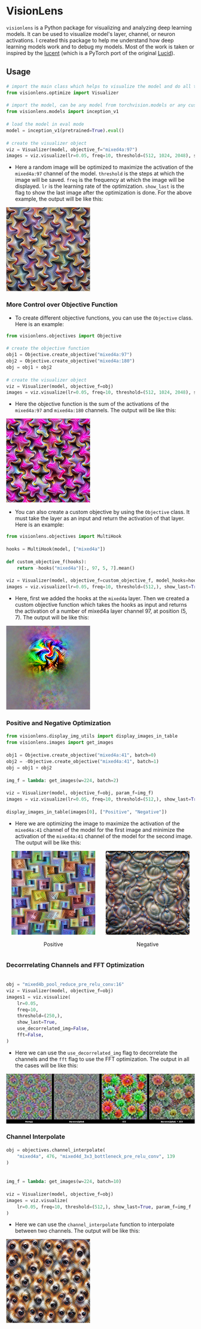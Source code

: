 # VisionLens

`visionlens` is a Python package for visualizing and analyzing deep learning models. It can be used to visualize model's layer, channel, or neuron activations. I created this package to help me understand how deep learning models work and to debug my models. Most of the work is taken or inspired by the [lucent](https://github.com/greentfrapp/lucent/tree/dev) (which is a PyTorch port of the original [Lucid](https://github.com/tensorflow/lucid)).

## Usage

```python
# import the main class which helps to visualize the model and do all the optimization and plot
from visionlens.optimize import Visualizer

# import the model, can be any model from torchvision.models or any custom model
from visionlens.models import inception_v1

# load the model in eval mode
model = inception_v1(pretrained=True).eval()

# create the visualizer object
viz = Visualizer(model, objective_f="mixed4a:97")
images = viz.visualize(lr=0.05, freq=10, threshold=(512, 1024, 2048), show_last=True)
```

- Here a random image will be optimized to maximize the activation of the `mixed4a:97` channel of the model. `threshold` is the steps at which the image will be saved. `freq` is the frequency at which the image will be displayed. `lr` is the learning rate of the optimization. `show_last` is the flag to show the last image after the optimization is done. For the above example, the output will be like this:

![image](./images/mixed4a:97_512.png)

### More Control over Objective Function

- To create different objective functions, you can use the `Objective` class. Here is an example:

```python
from visionlens.objectives import Objective

# create the objective function
obj1 = Objective.create_objective("mixed4a:97")
obj2 = Objective.create_objective("mixed4a:180")
obj = obj1 + obj2

# create the visualizer object
viz = Visualizer(model, objective_f=obj)
images = viz.visualize(lr=0.05, freq=10, threshold=(512, 1024, 2048), show_last=True)
```

- Here the objective function is the sum of the activations of the `mixed4a:97` and `mixed4a:180` channels. The output will be like this:

![image](./images/mixed4a:97+mixed4a:180_512.png)

- You can also create a custom objective by using the `Objective` class. It must take the layer as an input and return the activation of that layer. Here is an example:

```python
from visionlens.objectives import MultiHook

hooks = MultiHook(model, ["mixed4a"])

def custom_objective_f(hooks):
    return -hooks("mixed4a")[:, 97, 5, 7].mean()

viz = Visualizer(model, objective_f=custom_objective_f, model_hooks=hooks)
images = viz.visualize(lr=0.05, freq=10, threshold=(512,), show_last=True)
```

- Here, first we added the hooks at the `mixed4a` layer. Then we created a custom objective function which takes the hooks as input and returns the activation of a number of mixed4a layer channel 97, at position (5, 7). The output will be like this:

![image](./images/mixed4a:97:5:7.png)

### Positive and Negative Optimization

```python
from visionlens.display_img_utils import display_images_in_table
from visionlens.images import get_images

obj1 = Objective.create_objective("mixed4a:41", batch=0)
obj2 = -Objective.create_objective("mixed4a:41", batch=1)
obj = obj1 + obj2

img_f = lambda: get_images(w=224, batch=2)

viz = Visualizer(model, objective_f=obj, param_f=img_f)
images = viz.visualize(lr=0.05, freq=10, threshold=(512,), show_last=True)

display_images_in_table(images[0], ["Positive", "Negative"])
```
- Here we are optimizing the image to maximize the activation of the `mixed4a:41` channel of the model for the first image and minimize the activation of the `mixed4a:41` channel of the model for the second image. The output will be like this:

<div style="display: flex; justify-content: space-around;">
  <div style="text-align: center;">
    <img src="./images/mixed4a:41_512_positive.png" alt="Positive" >
    <p>Positive</p>
  </div>
  <div style="text-align: center;">
    <img src="./images/mixed4a:41_512_negative.png" alt="Negative" >
    <p>Negative</p>
  </div>
</div>

### Decorrrelating Channels and FFT Optimization

```python

obj = "mixed4b_pool_reduce_pre_relu_conv:16"
viz = Visualizer(model, objective_f=obj)
images1 = viz.visualize(
    lr=0.05,
    freq=10,
    threshold=(250,),
    show_last=True,
    use_decorrelated_img=False,
    fft=False,
)

```

- Here we can use the `use_decorrelated_img` flag to decorrelate the channels and the `fft` flag to use the FFT optimization. The output in all the cases will be like this:

![image](./images/mixed4b_pool_reduce_pre_relu_conv:16_250_decorr_fft.png)

### Channel Interpolate

```python
obj = objectives.channel_interpolate(
    "mixed4a", 476, "mixed4d_3x3_bottleneck_pre_relu_conv", 139
)


img_f = lambda: get_images(w=224, batch=10)

viz = Visualizer(model, objective_f=obj)
images = viz.visualize(
    lr=0.05, freq=10, threshold=(512,), show_last=True, param_f=img_f
)
```

- Here we can use the `channel_interpolate` function to interpolate between two channels. The output will be like this:

![image](./images/channel_interpolate_mixed4a476_mixed4d_3x3_bottleneck_pre_relu_conv139.gif)
